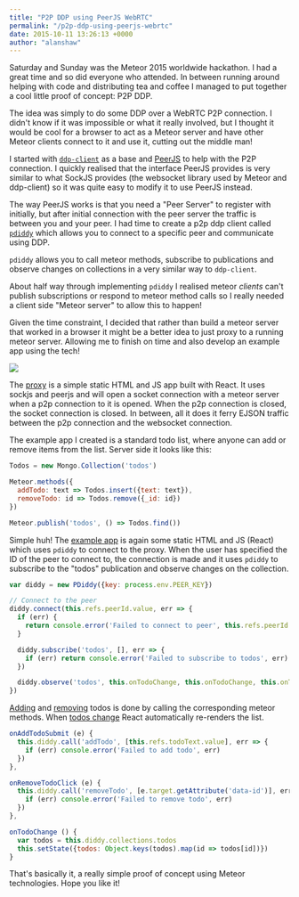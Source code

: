 ```yaml
---
title: "P2P DDP using PeerJS WebRTC"
permalink: "/p2p-ddp-using-peerjs-webrtc"
date: 2015-10-11 13:26:13 +0000
author: "alanshaw"
---
```

Saturday and Sunday was the Meteor 2015 worldwide hackathon. I had a great time and so did everyone who attended. In between running around helping with code and distributing tea and coffee I managed to put together a cool little proof of concept: P2P DDP.

The idea was simply to do some DDP over a WebRTC P2P connection. I didn't know if it was impossible or what it really involved, but I thought it would be cool for a browser to act as a Meteor server and have other Meteor clients connect to it and use it, cutting out the middle man!

I started with [`ddp-client`](https://www.npmjs.com/package/ddp-client) as a base and [PeerJS](http://peerjs.com/) to help with the P2P connection. I quickly realised that the interface PeerJS provides is very similar to what SockJS provides (the websocket library used by Meteor and ddp-client) so it was quite easy to modify it to use PeerJS instead.

The way PeerJS works is that you need a "Peer Server" to register with initially, but after initial connection with the peer server the traffic is between you and your peer. I had time to create a p2p ddp client called [`pdiddy`](https://github.com/alanshaw/pdiddy-client) which allows you to connect to a specific peer and communicate using DDP.

`pdiddy` allows you to call meteor methods, subscribe to publications and observe changes on collections in a very similar way to `ddp-client`.

About half way through implementing `pdiddy` I realised meteor _clients_ can't publish subscriptions or respond to meteor method calls so I really needed a client side "Meteor server" to allow this to happen!

Given the time constraint, I decided that rather than build a meteor server that worked in a browser it might be a better idea to just proxy to a running meteor server. Allowing me to finish on time and also develop an example app using the tech!

![](https://ucarecdn.com/74057827-c747-4eab-bbe3-df037547ab6f/1.svg)

The [proxy](https://github.com/alanshaw/pdiddy-test/blob/gh-pages/proxy.js) is a simple static HTML and JS app built with React. It uses sockjs and peerjs and will open a socket connection with a meteor server when a p2p connection to it is opened. When the p2p connection is closed, the socket connection is closed. In between, all it does it ferry EJSON traffic between the p2p connection and the websocket connection.

The example app I created is a standard todo list, where anyone can add or remove items from the list. Server side it looks like this:

```js
Todos = new Mongo.Collection('todos')

Meteor.methods({
  addTodo: text => Todos.insert({text: text}),
  removeTodo: id => Todos.remove({_id: id})
})

Meteor.publish('todos', () => Todos.find())
```

Simple huh! The [example app](https://github.com/alanshaw/pdiddy-test/blob/gh-pages/index.js) is again some static HTML and JS (React) which uses `pdiddy` to connect to the proxy. When the user has specified the ID of the peer to connect to, the connection is made and it uses `pdiddy` to subscribe to the "todos" publication and observe changes on the collection.

```js
var diddy = new PDiddy({key: process.env.PEER_KEY})

// Connect to the peer
diddy.connect(this.refs.peerId.value, err => {
  if (err) {
    return console.error('Failed to connect to peer', this.refs.peerId.value, err)
  }

  diddy.subscribe('todos', [], err => {
    if (err) return console.error('Failed to subscribe to todos', err)
  })

  diddy.observe('todos', this.onTodoChange, this.onTodoChange, this.onTodoChange)
})
```

[Adding](https://github.com/alanshaw/pdiddy-test/blob/gh-pages/index.js#L90-L93) and [removing](https://github.com/alanshaw/pdiddy-test/blob/gh-pages/index.js#L99-L101) todos is done by calling the corresponding meteor methods. When [todos change](https://github.com/alanshaw/pdiddy-test/blob/gh-pages/index.js#L104-L108) React automatically re-renders the list.

```js
onAddTodoSubmit (e) {
  this.diddy.call('addTodo', [this.refs.todoText.value], err => {
    if (err) console.error('Failed to add todo', err)
  })
},

onRemoveTodoClick (e) {
  this.diddy.call('removeTodo', [e.target.getAttribute('data-id')], err => {
    if (err) console.error('Failed to remove todo', err)
  })
},

onTodoChange () {
  var todos = this.diddy.collections.todos
  this.setState({todos: Object.keys(todos).map(id => todos[id])})
}
```

That's basically it, a really simple proof of concept using Meteor technologies. Hope you like it!
